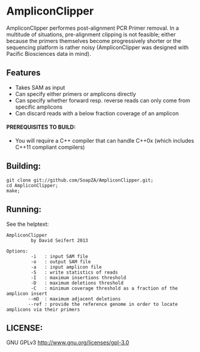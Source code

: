 # AmpliconClipper
AmpliconClipper performes post-alignment PCR Primer removal. In a multitude of situations, pre-alignment clipping is not feasible; either because the primers 
themselves become progressively shorter or the sequencing platform is rather noisy (AmpliconClipper was designed with Pacific Biosciences data in mind).

## Features
 - Takes SAM as input
 - Can specify either primers or amplicons directly
 - Can specify whether forward resp. reverse reads can only come from specific amplicons
 - Can discard reads with a below fraction coverage of an amplicon

#### PREREQUISITES TO BUILD:
 - You will require a C++ compiler that can handle C++0x (which includes C++11 compliant compilers)

## Building:
```
git clone git://github.com/SoapZA/AmpliconClipper.git;
cd AmpliconClipper;
make;
```

## Running:
See the helptext:
```
AmpliconClipper
         by David Seifert 2013

Options:
         -i   : input SAM file
         -o   : output SAM file
         -a   : input amplicon file
         -S   : write statistics of reads
         -I   : maximum insertions threshold
         -D   : maximum deletions threshold
         -C   : minimum coverage threshold as a fraction of the amplicon insert
        --mD  : maximum adjacent deletions
        --ref : provide the reference genome in order to locate amplicons via their primers
```

## LICENSE:
GNU GPLv3 http://www.gnu.org/licenses/gpl-3.0
